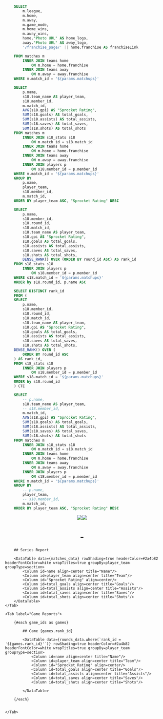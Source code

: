 ```sql team_info
    SELECT
        m.league,
        m.home,
        m.away,
        m.game_mode,
        m.home_wins,
        m.away_wins,
        home."Photo URL" AS home_logo,
        away."Photo URL" AS away_logo,
        '/franchise_page/' || home.franchise AS franchiseLink

    FROM matches m
        INNER JOIN teams home
            ON m.home = home.franchise
        INNER JOIN teams away
            ON m.away = away.franchise
    WHERE m.match_id = '${params.matchups}'
```

```sql matches_data
    SELECT 
        p.name,
        s18.team_name AS player_team,
        s18.member_id,
        m.match_id,
        AVG(s18.gpi) AS "Sprocket Rating",
        SUM(s18.goals) AS total_goals,
        SUM(s18.assists) AS total_assists,
        SUM(s18.saves) AS total_saves,
        SUM(s18.shots) AS total_shots
    FROM matches m
        INNER JOIN s18_stats s18
            ON m.match_id = s18.match_id
        INNER JOIN teams home
            ON m.home = home.franchise
        INNER JOIN teams away
            ON m.away = away.franchise 
        INNER JOIN players p
            ON s18.member_id = p.member_id
    WHERE m.match_id = '${params.matchups}'
    GROUP BY
        p.name,
        player_team,
        s18.member_id,
        m.match_id,
    ORDER BY player_team ASC, "Sprocket Rating" DESC
```

```sql rounds_data
    SELECT
        p.name,
        s18.member_id,
        s18.round_id,
        s18.match_id,
        s18.team_name AS player_team,
        s18.gpi AS "Sprocket Rating",
        s18.goals AS total_goals,
        s18.assists AS total_assists,
        s18.saves AS total_saves,
        s18.shots AS total_shots,
        DENSE_RANK() OVER (ORDER BY round_id ASC) AS rank_id 
    FROM s18_stats s18
        INNER JOIN players p
            ON s18.member_id = p.member_id
    WHERE s18.match_id = '${params.matchups}' 
    ORDER by s18.round_id, p.name ASC
```

```sql game_ids
    SELECT DISTINCT rank_id
    FROM (
    SELECT
        p.name,
        s18.member_id,
        s18.round_id,
        s18.match_id,
        s18.team_name AS player_team,
        s18.gpi AS "Sprocket Rating",
        s18.goals AS total_goals,
        s18.assists AS total_assists,
        s18.saves AS total_saves,
        s18.shots AS total_shots,
    DENSE_RANK() OVER (
        ORDER BY round_id ASC
    ) AS rank_id, 
    FROM s18_stats s18
        INNER JOIN players p
            ON s18.member_id = p.member_id
    WHERE s18.match_id = '${params.matchups}' 
    ORDER by s18.round_id
    ) CTE
```

```sql matches_test
    SELECT 
        -- p.name,
        s18.team_name AS player_team,
        -- s18.member_id,
        m.match_id,
        AVG(s18.gpi) AS "Sprocket Rating",
        SUM(s18.goals) AS total_goals,
        SUM(s18.assists) AS total_assists,
        SUM(s18.saves) AS total_saves,
        SUM(s18.shots) AS total_shots
    FROM matches m
        INNER JOIN s18_stats s18
            ON m.match_id = s18.match_id
        INNER JOIN teams home
            ON m.home = home.franchise
        INNER JOIN teams away
            ON m.away = away.franchise 
        INNER JOIN players p
            ON s18.member_id = p.member_id
    WHERE m.match_id = '${params.matchups}'
    GROUP BY
        -- p.name,
        player_team,
        -- s18.member_id,
        m.match_id,
    ORDER BY player_team ASC, "Sprocket Rating" DESC
```

<center><img src={team_info[0].home_logo} class="h-32" /><img src={team_info[0].away_logo} class="h-32" /></center>

#  <center><Value data={team_info} column=home /> <Value data={team_info} column=home_wins /> - <Value data={team_info} column=away_wins /> <Value data={team_info} column=away /></center>

<Tabs>
    <Tab label="Series Report">

        ## Series Report

        <DataTable data={matches_data} rowShading=true headerColor=#2a4b82 headerFontColor=white wrapTitles=true groupBy=player_team groupType=section>
            <Column id=name align=center title="Name"/>
            <Column id=player_team align=center title="Team"/>
            <Column id="Sprocket Rating" align=center/>
            <Column id=total_goals align=center title="Goals"/>
            <Column id=total_assists align=center title="Assists"/>
            <Column id=total_saves align=center title="Saves"/>
            <Column id=total_shots align=center title="Shots"/>
        </DataTable>
    </Tab>

    <Tab label="Game Reports">

        {#each game_ids as games}    

            ## Game {games.rank_id}

            <DataTable data={rounds_data.where(`rank_id = '${games.rank_id}'`)} rowShading=true headerColor=#2a4b82 headerFontColor=white wrapTitles=true groupBy=player_team groupType=section>
                <Column id=name align=center title="Name"/>
                <Column id=player_team align=center title="Team"/>
                <Column id="Sprocket Rating" align=center/>
                <Column id=total_goals align=center title="Goals"/>
                <Column id=total_assists align=center title="Assists"/>
                <Column id=total_saves align=center title="Saves"/>
                <Column id=total_shots align=center title="Shots"/>

            </DataTable>

        {/each}


    </Tab>

</Tabs>